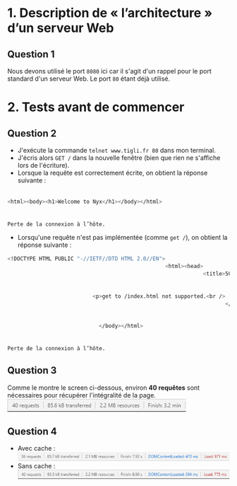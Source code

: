 # 1. Description de « l’architecture » d’un serveur Web 

## Question 1
Nous devons utilisé le port `8080` ici car il s'agit d'un rappel pour le port standard d'un serveur Web. Le port `80` étant déjà utilisé.

# 2. Tests avant de commencer

## Question 2
* J'exécute la commande `telnet www.tigli.fr 80` dans mon terminal.
* J'écris alors `GET /` dans la nouvelle fenêtre (bien que rien ne s'affiche lors de l'écriture).
* Lorsque la requête est correctement écrite, on obtient la réponse suivante :
```bash

<html><body><h1>Welcome to Nyx</h1></body></html>


Perte de la connexion à l’hôte.

```
* Lorsqu'une requête n'est pas implémentée (comme `get /`), on obtient la réponse suivante :
```bash
<!DOCTYPE HTML PUBLIC "-//IETF//DTD HTML 2.0//EN">
                                                  <html><head>
                                                              <title>501 Method Not Implemented</title>
                                                                                                       </head><body>
                                                                                                                    <h1>Method Not Implemented</h1>
                           <p>get to /index.html not supported.<br />
                                                                     </p>
                                                                         <hr>
                                                                             <address>Apache/2.2.14 (Ubuntu) Server at nyx.unice.fr Port 80</address>
                             </body></html>


Perte de la connexion à l’hôte.

```

## Question 3
Comme le montre le screen ci-dessous, environ **40 requêtes** sont nécessaires pour récupérer l'intégralité de la page.
<img alt="TD1-Q3" src="resources/TD1-Q3.png"/>

## Question 4
* Avec cache : <img alt="TD1-Q4-Cache" src="resources/TD1-Q4-Cache.png"/>
* Sans cache : <img alt="TD1-Q4-Cacheless" src="resources/TD1-Q4-Cacheless.png"/>

